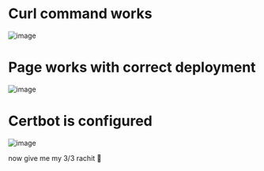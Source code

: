 # Curl command works

![image](https://github.com/shuban-789/student/assets/67974101/a4277865-5488-4bd4-907e-f742517f1dc5)

# Page works with correct deployment

![image](https://github.com/shuban-789/student/assets/67974101/1e7ba233-3f0a-4915-a75a-a4bcab002ab2)

# Certbot is configured

![image](https://github.com/shuban-789/student/assets/67974101/1cb53213-afe1-4c90-b9fb-4fc894a89951)

now give me my 3/3 rachit 🐐
